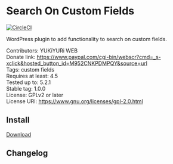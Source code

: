 # Search On Custom Fields

[![CircleCI](https://img.shields.io/circleci/project/github/yukiyuriweb/search-on-custom-fields/master.svg)](https://circleci.com/gh/yukiyuriweb/search-on-custom-fields)

WordPress plugin to add functionality to search on custom fields.

Contributors: YUKiYURi WEB<br>
Donate link: https://www.paypal.com/cgi-bin/webscr?cmd=_s-xclick&hosted_button_id=M952CNKPDMPQY&source=url<br>
Tags: custom fields<br>
Requires at least: 4.5<br>
Tested up to: 5.2.1<br>
Stable tag: 1.0.0<br>
License: GPLv2 or later<br>
License URI: https://www.gnu.org/licenses/gpl-2.0.html<br>

## Install

[Download](https://wp-plugins.yukiyuriweb.com/search-on-custom-fields)


## Changelog

